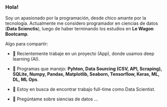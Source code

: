 ### Hola!

Soy un apasionado por la programación, desde chico amante por la tecnología.
Actualmente me considero programador en ciencias de datos (**Data Scienctis**), luego de haber terminando los estudios en **Le Wagon Bootcamp**. 

Algo para compartir:

- 🔭 Recientemente trabaje en un proyecto (App), donde usamos deep learning (AI).
  
- 🌱 Programas que manejo: **Pyhton, Data Sourcing (CSV, API, Scraping), SQLite, Numpy, Pandas, Matplotlib, Seaborn, Tensorflow, Keras, ML, DL, ML Ops**.
  
- 👯 Estoy en busca de encontrar trabajo full-time como Data Scientist.
  
- 💬 Pregúntame sobre siencias de datos ...


